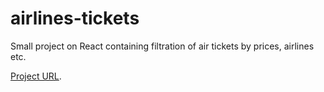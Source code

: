 # airlines-tickets

Small project on React containing filtration of air tickets by prices, airlines etc. 

[Project URL](https://sheinsvyatoslav.github.io/airlines-tickets/).
